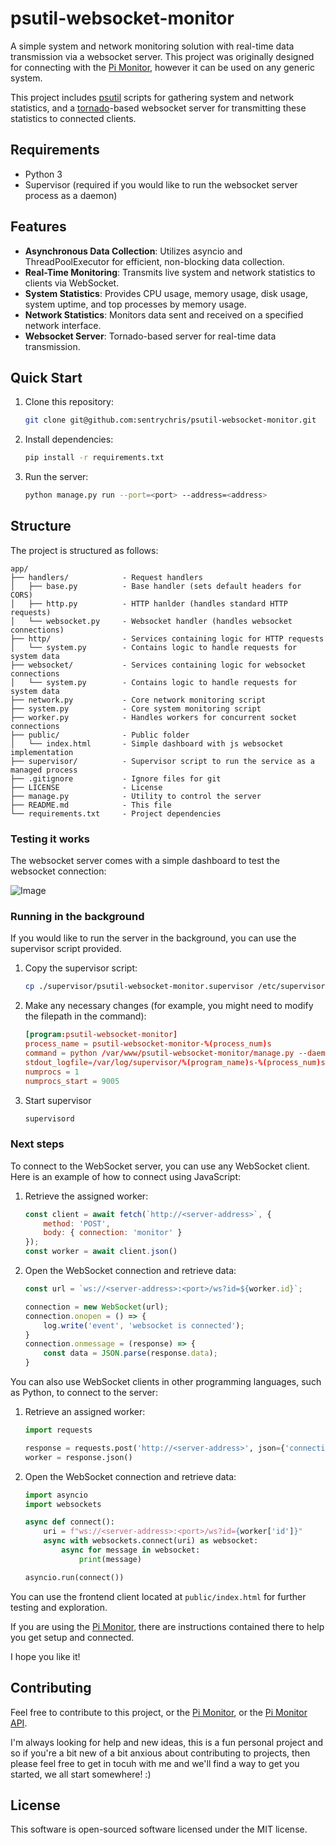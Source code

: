 
# psutil-websocket-monitor

A simple system and network monitoring solution with real-time data transmission via a websocket server. This project was originally designed for connecting with the [Pi Monitor](https://github.com/sentrychris/pi-monitor-v3), however it can be used on any generic system.

This project includes [psutil](https://pypi.org/project/psutil/) scripts for gathering system and network statistics, and a [tornado](https://pypi.org/project/tornado/)-based websocket server for transmitting these statistics to connected clients.

## Requirements

- Python 3
- Supervisor (required if you would like to run the websocket server process as a daemon)

## Features

- **Asynchronous Data Collection**: Utilizes asyncio and ThreadPoolExecutor for efficient, non-blocking data collection.
- **Real-Time Monitoring**: Transmits live system and network statistics to clients via WebSocket.
- **System Statistics**: Provides CPU usage, memory usage, disk usage, system uptime, and top processes by memory usage.
- **Network Statistics**: Monitors data sent and received on a specified network interface.
- **Websocket Server**: Tornado-based server for real-time data transmission.

## Quick Start

1. Clone this repository:
    ```sh
    git clone git@github.com:sentrychris/psutil-websocket-monitor.git
    ```

2. Install dependencies:
    ```sh
    pip install -r requirements.txt
    ```

3. Run the server:
    ```sh
    python manage.py run --port=<port> --address=<address>
    ```

## Structure

The project is structured as follows:

```
app/
├── handlers/            - Request handlers 
│   ├── base.py          - Base handler (sets default headers for CORS)
│   ├── http.py          - HTTP hanlder (handles standard HTTP requests)
│   └── websocket.py     - Websocket handler (handles websocket connections)
├── http/                - Services containing logic for HTTP requests
│   └── system.py        - Contains logic to handle requests for system data
├── websocket/           - Services containing logic for websocket connections
│   └── system.py        - Contains logic to handle requests for system data
├── network.py           - Core network monitoring script
├── system.py            - Core system monitoring script
├── worker.py            - Handles workers for concurrent socket connections
├── public/              - Public folder
│   └── index.html       - Simple dashboard with js websocket implementation
├── supervisor/          - Supervisor script to run the service as a managed process
├── .gitignore           - Ignore files for git
├── LICENSE              - License
├── manage.py            - Utility to control the server
├── README.md            - This file
└── requirements.txt     - Project dependencies
```

### Testing it works

The websocket server comes with a simple dashboard to test the websocket connection:

![Image](https://i.imgur.com/d52ULxS.png)

### Running in the background

If you would like to run the server in the background, you can use the supervisor script provided.

1. Copy the supervisor script:
    ```sh
    cp ./supervisor/psutil-websocket-monitor.supervisor /etc/supervisor/conf.d/
    ```

2. Make any necessary changes (for example, you might need to modify the filepath in the command):
    ```conf
    [program:psutil-websocket-monitor]
    process_name = psutil-websocket-monitor-%(process_num)s
    command = python /var/www/psutil-websocket-monitor/manage.py --daemon
    stdout_logfile=/var/log/supervisor/%(program_name)s-%(process_num)s.log
    numprocs = 1
    numprocs_start = 9005
    ```

3. Start supervisor
    ```sh
    supervisord
    ```

### Next steps

To connect to the WebSocket server, you can use any WebSocket client. Here is an example of how to connect using JavaScript:

1. Retrieve the assigned worker:

    ```js
    const client = await fetch(`http://<server-address>`, {
        method: 'POST',
        body: { connection: 'monitor' }
    });
    const worker = await client.json()
    ```

2. Open the WebSocket connection and retrieve data:
    ```js
    const url = `ws://<server-address>:<port>/ws?id=${worker.id}`;

    connection = new WebSocket(url);
    connection.onopen = () => {
        log.write('event', 'websocket is connected');
    }
    connection.onmessage = (response) => {
        const data = JSON.parse(response.data);
    }
    ```

You can also use WebSocket clients in other programming languages, such as Python, to connect to the server:

1. Retrieve an assigned worker:

    ```python
    import requests

    response = requests.post('http://<server-address>', json={'connection': 'monitor'})
    worker = response.json()
    ```

2. Open the WebSocket connection and retrieve data:
    ```python
    import asyncio
    import websockets

    async def connect():
        uri = f"ws://<server-address>:<port>/ws?id={worker['id']}"
        async with websockets.connect(uri) as websocket:
            async for message in websocket:
                print(message)

    asyncio.run(connect())
    ```

You can use the frontend client located at `public/index.html`  for further testing and exploration.

If you are using the [Pi Monitor](https://github.com/chrisrowles/pi-monitor-v3), there are instructions contained there to help you get setup and connected.

I hope you like it!

## Contributing

Feel free to contribute to this project, or the [Pi Monitor](https://github.com/chrisrowles/pi-monitor-v3), or the [Pi Monitor API](https://github.com/chrisrowles/pi-monitor-api).

I'm always looking for help and new ideas, this is a fun personal project and so if you're a bit new of a bit anxious about contributing to projects, then please feel free to get in tocuh with me and we'll find a way to get you started, we all start somewhere! :)

## License
This software is open-sourced software licensed under the MIT license.
